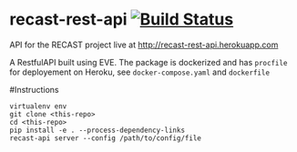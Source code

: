 # recast-rest-api [![Build Status](https://travis-ci.org/cbora/recast-rest-api.svg?branch=master)](https://travis-ci.org/cbora/recast-rest-api)
API for the RECAST project live at http://recast-rest-api.herokuapp.com

A RestfulAPI built using EVE. The package is dockerized and has `procfile` for deployement on Heroku, see `docker-compose.yaml` and `dockerfile`

#Instructions


    virtualenv env
    git clone <this-repo>
    cd <this-repo>
    pip install -e . --process-dependency-links
    recast-api server --config /path/to/config/file


